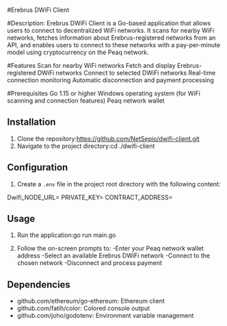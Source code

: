 #Erebrus DWiFi Client

#Description:
Erebrus DWiFi Client is a Go-based application that allows users to connect to decentralized WiFi networks. It scans for nearby WiFi networks, fetches information about Erebrus-registered networks from an API, and enables users to connect to these networks with a pay-per-minute model using cryptocurrency on the Peaq network.

#Features
Scan for nearby WiFi networks
Fetch and display Erebrus-registered DWiFi networks
Connect to selected DWiFi networks
Real-time connection monitoring
Automatic disconnection and payment processing

#Prerequisites
Go 1.15 or higher
Windows operating system (for WiFi scanning and connection features)
Peaq network wallet

## Installation

1. Clone the repository:https://github.com/NetSepio/dwifi-client.git
2. Navigate to the project directory:cd ./dwifi-client

## Configuration

1. Create a `.env` file in the project root directory with the following content:

Dwifi_NODE_URL=
PRIVATE_KEY=
CONTRACT_ADDRESS=

## Usage

1. Run the application:go run main.go


2. Follow the on-screen prompts to:
-Enter your Peaq network wallet address
-Select an available Erebrus DWiFi network
-Connect to the chosen network
-Disconnect and process payment

## Dependencies

- github.com/ethereum/go-ethereum: Ethereum client
- github.com/fatih/color: Colored console output
- github.com/joho/godotenv: Environment variable management
